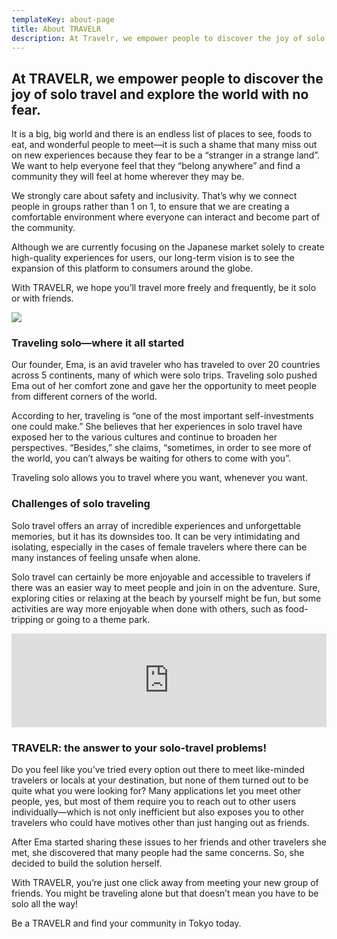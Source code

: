 ```yaml
---
templateKey: about-page
title: About TRAVELR
description: At Travelr, we empower people to discover the joy of solo travel and explore the world with no fear. Download Travelr app, browse all upcoming events and network with locals and travelers.
---
```

## At TRAVELR, we empower people to discover the joy of solo travel and explore the world with no fear.

It is a big, big world and there is an endless list of places to see, foods to eat, and wonderful people to meet—it is such a shame that many miss out on new experiences because they fear to be a “stranger in a strange land”. We want to help everyone feel that they “belong anywhere” and find a community they will feel at home wherever they may be. 

We strongly care about safety and inclusivity. That’s why we connect people in groups rather than 1 on 1, to ensure that we are creating a comfortable environment where everyone can interact and become part of the community. 

Although we are currently focusing on the Japanese market solely to create high-quality experiences for users, our long-term vision is to see the expansion of this platform to consumers around the globe. 

With TRAVELR, we hope you’ll travel more freely and frequently, be it solo or with friends.

![](/img/solo-travel.jpg)

### Traveling solo—where it all started

Our founder, Ema, is an avid traveler who has traveled to over 20 countries across 5 continents, many of which were solo trips. Traveling solo pushed Ema out of her comfort zone and gave her the opportunity to meet people from different corners of the world. 

According to her, traveling is “one of the most important self-investments one could make.” She believes that her experiences in solo travel have exposed her to the various cultures and continue to broaden her perspectives. “Besides,” she claims, “sometimes, in order to see more of the world, you can’t always be waiting for others to come with you”. 

Traveling solo allows you to travel where you want, whenever you want. 

### Challenges of solo traveling

Solo travel offers an array of incredible experiences and unforgettable memories, but it has its downsides too. It can be very intimidating and isolating, especially in the cases of female travelers where there can be many instances of feeling unsafe when alone.

Solo travel can certainly be more enjoyable and accessible to travelers if there was an easier way to meet people and join in on the adventure. Sure, exploring cities or relaxing at the beach by yourself might be fun, but some activities are way more enjoyable when done with others, such as food-tripping or going to a theme park. 
 
<iframe width="100%" src="https://www.youtube.com/embed/Rcfst6EEWcs" frameborder="0" allow="accelerometer; autoplay; encrypted-media; gyroscope; picture-in-picture" allowfullscreen></iframe>

### TRAVELR: the answer to your solo-travel problems!

Do you feel like you’ve tried every option out there to meet like-minded travelers or locals at your destination, but none of them turned out to be quite what you were looking for? Many applications let you meet other people, yes, but most of them require you to reach out to other users individually—which is not only inefficient but also exposes you to other travelers who could have motives other than just hanging out as friends.

After Ema started sharing these issues to her friends and other travelers she met, she discovered that many people had the same concerns. So, she decided to build the solution herself. 

With TRAVELR, you’re just one click away from meeting your new group of friends. You might be traveling alone but that doesn’t mean you have to be solo all the way! 

Be a TRAVELR and find your community in Tokyo today.
